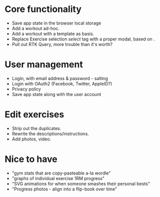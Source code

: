 # Core functionality

- Save app state in the browser local storage
- Add a workout ad-hoc.
- Add a workout with a template as basis.
- Replace Exercise selection _select_ tag with a proper modal, based on .
- Pull out RTK Query, more trouble than it's worth?

# User management

- Login, with email address & password - salting
- Login with OAuth2 (Facebook, Twitter, AppleID?)
- Privacy policy
- Save app state along with the user account

# Edit exercises

- Strip out the duplicates.
- Rewrite the descriptions/instructions.
- Add photos, video.

# Nice to have

- "gym stats that are copy-pasteable a-la wordle"
- "graphs of individual exercise 1RM progress"
- "SVG animations for when someone smashes their personal bests"
- "Progress photos - align into a flip-book over time"

